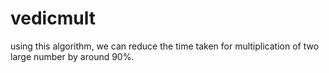 # vedicmult
using this algorithm, we can reduce the time taken for multiplication of two large number by around 90%.
